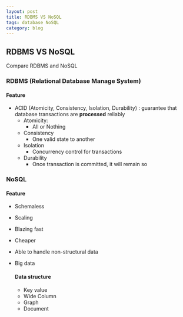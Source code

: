```yaml
---
layout: post
title: RDBMS VS NoSQL
tags: database NoSQL
category: blog
---
```


 

## RDBMS VS NoSQL

Compare RDBMS and NoSQL<!--more-->

### RDBMS (Relational Database Manage System)

#### Feature

* ACID (Atomicity, Consistency, Isolation, Durability) : guarantee that database transactions are **processed** reliably
  * Atomicity:
    * All or Nothing
  * Consistency
    * One valid state to another
  * Isolation
    * Concurrency control for transactions
  * Durability
    * Once transaction is committed, it will remain so

### NoSQL

#### Feature

* Schemaless

* Scaling

* Blazing fast

* Cheaper

* Able to handle non-structural data

* Big data

  #### Data structure

  * Key value
  * Wide Column
  * Graph
  * Document